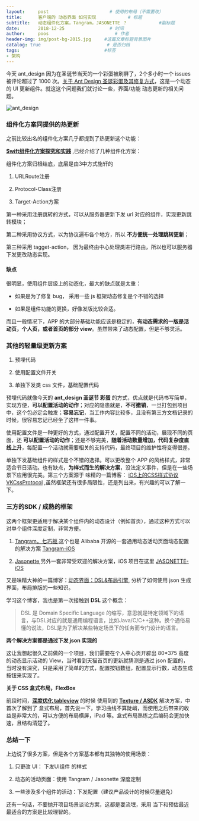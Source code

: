 ```yaml
---
layout:     post                       # 使用的布局（不需要改）
title:      客户端的 动态界面 如何实现            # 标题
subtitle:   动态组件化方案，Tangram，JASONETTE ？            #副标题
date:       2018-12-25                 # 时间
author:     poos                         # 作者
header-img: img/post-bg-2015.jpg     #这篇文章标题背景图片
catalog: true                         # 是否归档
tags:                                #标签
- 架构
---
```


今天 ant_design 因为在圣诞节当天的一个彩蛋被刷屏了，2个多小时一个 issues 被评论超过了 1000 次。[关于 Ant Design 圣诞彩蛋及其修复方式](https://github.com/ant-design/ant-design/issues/13848)，这是一个动态的 UI 更新组件。就这这个问题我们就讨论一些，界面/功能 动态更新的相关问题。

![ant_design](https://poos.github.io/img/ant_design.jpg)


### 组件化方案同提供的热更新

之前比较出名的组件化方案几乎都提到了热更新这个功能：

**[Swift组件化方案探究和实践](https://poos.github.io/2018/10/10/Module/)** ,已经介绍了几种组件化方案：

组件化方案归根结底，底层是由3中方式施轩的

1. URLRoute注册

2. Protocol-Class注册

3. Target-Action方案

第一种采用注册跳转的方式，可以从服务器更新下发 url 对应的组件，实现更新跳转模块；

第二种采用协议方式，以为协议遍布各个地方，所以 **不方便统一处理跳转更新**；

第三种采用 tagget-action， 因为最终由中心处理类进行路由，所以也可以服务器下发更改动态实现。

#### 缺点

很明显，使用组件层级上的动态化，最大的缺点就是太重：

- 如果是为了修复 bug， 采用一些 js 框架动态修复是个不错的选择

- 如果是组件功能的更换，好像发版比较合适。

而且一般情况下，APP 的大部分基础功能应该是稳定的，**有动态需求的一版是活动页，个人页，或者首页的部分 view**。虽然带来了动态配置，但是不够灵活。

### 其他的轻量级更新方案

1. 预埋代码

2. 使用配置文件开关

3. 单独下发类 css 文件，基础配置代码

预埋代码就像今天的 **ant_design 圣诞节 彩蛋** 的方式，优点就是代码书写简单，实现方便，**可以配置活动的动作**；对应的隐患就是，**不可撤销**，一旦打包到项目中，这个包必定会触发；**容易忘记**，当工作内容比较多，且没有第三方文档记录的时候，很容易忘记已经坐了这样一件事。

使用配置文件是一种更好的方式，通过配置开关，配置不同的活动，展现不同的页面，还 **可以配置活动的动作**；还是不够完美，**随着活动数量增加，代码复杂度直线上升**，每配置一个活动就需要相关的支持代码，最终项目的维护性将变得很差。

单独下发基础组件的样式是个不错的选择。可以更改整个 APP 的风格样式，非常适合节日活动。也有缺点，**为样式而生的解决方案**，没法定义事件，但是在一些场景下应用很完美。第三个方案源于 味精的一篇博客： [iOS上的CSS样式协议 VKCssProtocol](http://awhisper.github.io/2016/11/01/cssprotocol/) ,虽然框架还有很多局限性，还是列出来，有兴趣的可以了解一下。

### 三方的SDK / 成熟的框架

这两个框架更适用于解决某个组件内的动态设计（例如首页），通过这种方式可以对单个组件深度定制，非常方便。

1. [Tangram，七巧板](http://tangram.pingguohe.net/),这个也是 Alibaba 开源的一套通用动态活动页面动态配置的解决方案 [Tangram-iOS](https://github.com/alibaba/Tangram-iOS)

2. [Jasonette](http://jasonette.com/),另外一套非常受欢迎的解决方案，iOS 项目在这里 [JASONETTE-iOS
](https://github.com/Jasonette/JASONETTE-iOS)

又是味精大神的一篇博客：[动态界面：DSL&布局引擎](http://awhisper.github.io/2017/05/01/DSLandLayoutEngine/), 分析了如何使用 json 生成界面，布局排版的一些知识。


学习这个博客，我也是第一次接触到 **DSL** 这个概念：

> DSL 是 Domain Specific Language 的缩写，意思就是特定领域下的语言，与DSL对应的就是通用编程语言，比如Java/C/C++这种。换个通俗易懂的说法，DSL是为了解决某些特定场景下的任务而专门设计的语言。

**两个解决方案都是通过下发 json 实现的**

这让我想起很久之前做的一个项目，我们需要在个人中心页开辟出 80*375 高度的动态显示活动的 View，当时看到天猫首页的更新就猜测是通过 json 配置的，当时没有深究，只是采用了简单的方式，配置按钮数组，配置显示行数，动态生成按钮来实现了。

**关于 CSS 盒式布局，FlexBox**

前段时间，**[深度优化 tableview](https://poos.github.io/2018/11/20/TableView/)** 的时候 使用到的 **[Texture / ASDK](https://poos.github.io/2018/08/08/Texture/)** 解决方案，中首次了解到了 盒式布局，首先说一下，学习曲线不算陡峭，而使用之后带来的收益是非常大的，可以方便的布局横屏，iPad 等。盒式布局熟练之后编码会更加快速，且结构清楚了。

### 总结一下

上边说了很多方案，但是各个方案基本都有其独特的使用场景：

1. 只更改 UI： 下发UI组件 的样式

2. 动态的活动页面：使用 Tangram / Jasonette 深度定制

3. 一些涉及多个组件的活动：下发配置（建议产品设计的时候尽量避免）

还有一句话，不要抛开项目场景谈论方案，这都是耍流氓，采用 当下和预估最近 最适合的方案是比较理智的。
